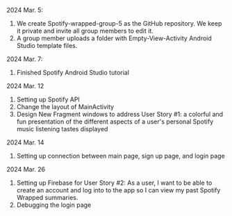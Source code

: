 2024 Mar. 5:   <br>
1. We create Spotify-wrapped-group-5 as the GitHub repository. We keep it private and invite all group members to edit it.  <br>
2. A group member uploads a folder with Empty-View-Activity Android Studio template files. <br>

2024 Mar. 7:   <br>
1. Finished Spotify Android Studio tutorial <be>

2024 Mar. 12   <br>
1. Setting up Spotify API
2. Change the layout of MainActivity
3. Design New Fragment windows to address User Story #1:  a colorful and fun presentation of the different aspects of a user's personal Spotify music listening tastes displayed

2024 Mar. 14   <br>
1. Setting up connection between main page, sign up page, and login page

2024 Mar. 26   <br>
1. Setting up Firebase for User Story #2: As a user, I want to be able to create an account and log into to the app so I can view my past Spotify Wrapped summaries.
2. Debugging the login page
